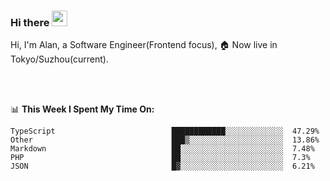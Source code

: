 ### Hi there <img src="https://media.giphy.com/media/hvRJCLFzcasrR4ia7z/giphy.gif" width="25px">

<!-- ![visitors](https://visitor-badge.glitch.me/badge?page_id=dislfyer.dislfyer) -->

Hi, I'm Alan, a Software Engineer(Frontend focus), 🏠 Now live in Tokyo/Suzhou(current).

<br/>
<br/>

📊 **This Week I Spent My Time On:**


<!--START_SECTION:waka-->

```text
TypeScript                          ████████████░░░░░░░░░░░░░  47.29%
Other                               ███▒░░░░░░░░░░░░░░░░░░░░░  13.86%
Markdown                            ██░░░░░░░░░░░░░░░░░░░░░░░  7.48%
PHP                                 ██░░░░░░░░░░░░░░░░░░░░░░░  7.3%
JSON                                █▓░░░░░░░░░░░░░░░░░░░░░░░  6.21%
```

<!--END_SECTION:waka-->

<!--
**About Me:**
 -->
